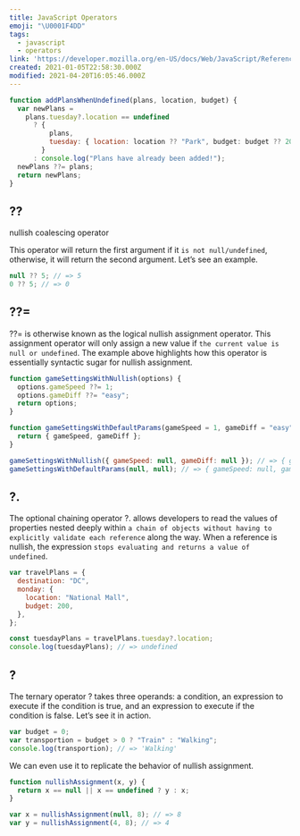 ```yaml
---
title: JavaScript Operators
emoji: "\U0001F4DD"
tags:
  - javascript
  - operators
link: 'https://developer.mozilla.org/en-US/docs/Web/JavaScript/Reference/Operators'
created: 2021-01-05T22:58:30.000Z
modified: 2021-04-20T16:05:46.000Z
---
```


```js
function addPlansWhenUndefined(plans, location, budget) {
  var newPlans =
    plans.tuesday?.location == undefined
      ? {
          plans,
          tuesday: { location: location ?? "Park", budget: budget ?? 200 },
        }
      : console.log("Plans have already been added!");
  newPlans ??= plans;
  return newPlans;
}
```

## ??

nullish coalescing operator

This operator will return the first argument if it `is not null/undefined`, otherwise, it will return the second argument. Let’s see an example.

```js
null ?? 5; // => 5
0 ?? 5; // => 0
```

## ??=

??= is otherwise known as the logical nullish assignment operator. This assignment operator will only assign a new value if `the current value is null or undefined`. The example above highlights how this operator is essentially syntactic sugar for nullish assignment.

```js
function gameSettingsWithNullish(options) {
  options.gameSpeed ??= 1;
  options.gameDiff ??= "easy";
  return options;
}

function gameSettingsWithDefaultParams(gameSpeed = 1, gameDiff = "easy") {
  return { gameSpeed, gameDiff };
}

gameSettingsWithNullish({ gameSpeed: null, gameDiff: null }); // => { gameSpeed: 1, gameDiff: 'easy' }
gameSettingsWithDefaultParams(null, null); // => { gameSpeed: null, gameDiff: null }
```

## ?.

The optional chaining operator ?. allows developers to read the values of properties nested deeply within `a chain of objects without having to explicitly validate each reference` along the way. When a reference is nullish, the expression `stops evaluating and returns a value of undefined`.

```js
var travelPlans = {
  destination: "DC",
  monday: {
    location: "National Mall",
    budget: 200,
  },
};

const tuesdayPlans = travelPlans.tuesday?.location;
console.log(tuesdayPlans); // => undefined
```

## ?

The ternary operator ? takes three operands: a condition, an expression to execute if the condition is true, and an expression to execute if the condition is false. Let’s see it in action.

```js
var budget = 0;
var transportion = budget > 0 ? "Train" : "Walking";
console.log(transportion); // => 'Walking'
```

We can even use it to replicate the behavior of nullish assignment.

```js
function nullishAssignment(x, y) {
  return x == null || x == undefined ? y : x;
}

var x = nullishAssignment(null, 8); // => 8
var y = nullishAssignment(4, 8); // => 4
```
